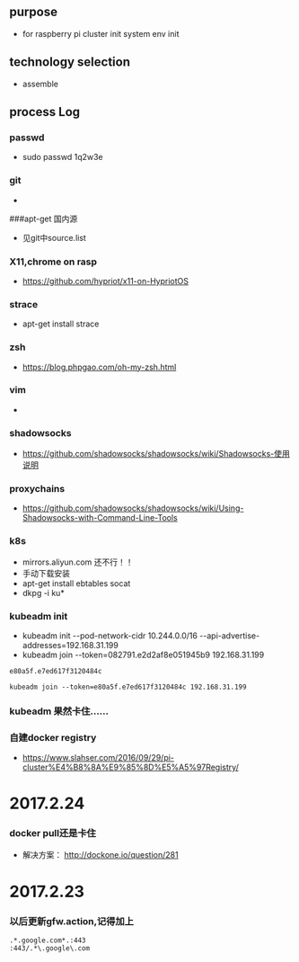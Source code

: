 ## purpose
* for raspberry pi cluster init system env init

## technology selection
* assemble


## process Log

### passwd
* sudo passwd 1q2w3e

### git
* 
###apt-get 国内源
* 见git中source.list
### X11,chrome on rasp
* https://github.com/hypriot/x11-on-HypriotOS

### strace
* apt-get install strace

### zsh
* https://blog.phpgao.com/oh-my-zsh.html
### vim
* 

### shadowsocks
* https://github.com/shadowsocks/shadowsocks/wiki/Shadowsocks-使用说明

### proxychains
* https://github.com/shadowsocks/shadowsocks/wiki/Using-Shadowsocks-with-Command-Line-Tools

### k8s 
* mirrors.aliyun.com 还不行！！
* 手动下载安装
* apt-get install ebtables socat
* dkpg -i ku*

### kubeadm init
* kubeadm init --pod-network-cidr  10.244.0.0/16 --api-advertise-addresses=192.168.31.199
* kubeadm join --token=082791.e2d2af8e051945b9 192.168.31.199

```
e80a5f.e7ed617f3120484c

kubeadm join --token=e80a5f.e7ed617f3120484c 192.168.31.199

```

### kubeadm 果然卡住……

### 自建docker registry
* https://www.slahser.com/2016/09/29/pi-cluster%E4%B8%8A%E9%85%8D%E5%A5%97Registry/


# 2017.2.24
### docker pull还是卡住
* 解决方案： http://dockone.io/question/281


# 2017.2.23
### 以后更新gfw.action,记得加上
```
.*.google.com*.:443
:443/.*\.google\.com
```

